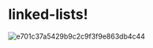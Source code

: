 # linked-lists!
![e701c37a5429b9c2c9f3f9e863db4c44](https://user-images.githubusercontent.com/93503364/196061914-45256037-6fdb-497a-bf88-91a14a1ed2b5.png)
